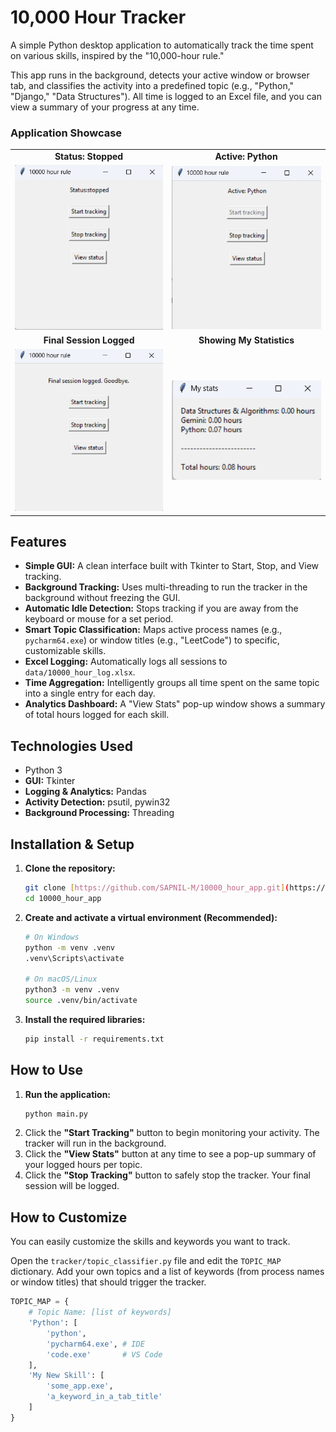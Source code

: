 # 10,000 Hour Tracker

A simple Python desktop application to automatically track the time spent on various skills, inspired by the "10,000-hour rule."

This app runs in the background, detects your active window or browser tab, and classifies the activity into a predefined topic (e.g., "Python," "Django," "Data Structures"). All time is logged to an Excel file, and you can view a summary of your progress at any time.

### Application Showcase

<table>
  <tr>
    <td align="center"><b>Status: Stopped</b></td>
    <td align="center"><b>Active: Python</b></td>
  </tr>
  <tr>
    <td><img src="images/stopped.png" alt="Tracker in stopped state" width="300"></td>
    <td><img src="images/active.png" alt="Tracker actively logging Python" width="300"></td>
  </tr>
  <tr>
    <td align="center"><b>Final Session Logged</b></td>
    <td align="center"><b>Showing My Statistics</b></td>
  </tr>
  <tr>
    <td><img src="images/final.png" alt="Tracker after stopping" width="300"></td>
    <td><img src="images/stats.png" alt="Statistics pop-up window" width="300"></td>
  </tr>
</table>

## Features

* **Simple GUI:** A clean interface built with Tkinter to Start, Stop, and View tracking.
* **Background Tracking:** Uses multi-threading to run the tracker in the background without freezing the GUI.
* **Automatic Idle Detection:** Stops tracking if you are away from the keyboard or mouse for a set period.
* **Smart Topic Classification:** Maps active process names (e.g., `pycharm64.exe`) or window titles (e.g., "LeetCode") to specific, customizable skills.
* **Excel Logging:** Automatically logs all sessions to `data/10000_hour_log.xlsx`.
* **Time Aggregation:** Intelligently groups all time spent on the same topic into a single entry for each day.
* **Analytics Dashboard:** A "View Stats" pop-up window shows a summary of total hours logged for each skill.

## Technologies Used

* Python 3
* **GUI:** Tkinter
* **Logging & Analytics:** Pandas
* **Activity Detection:** psutil, pywin32
* **Background Processing:** Threading

## Installation & Setup

1.  **Clone the repository:**
    ```bash
    git clone [https://github.com/SAPNIL-M/10000_hour_app.git](https://github.com/SAPNIL-M/10000_hour_app.git)
    cd 10000_hour_app
    ```

2.  **Create and activate a virtual environment (Recommended):**
    ```bash
    # On Windows
    python -m venv .venv
    .venv\Scripts\activate
    
    # On macOS/Linux
    python3 -m venv .venv
    source .venv/bin/activate
    ```

3.  **Install the required libraries:**
    ```bash
    pip install -r requirements.txt
    ```

## How to Use

1.  **Run the application:**
    ```bash
    python main.py
    ```
2.  Click the **"Start Tracking"** button to begin monitoring your activity. The tracker will run in the background.
3.  Click the **"View Stats"** button at any time to see a pop-up summary of your logged hours per topic.
4.  Click the **"Stop Tracking"** button to safely stop the tracker. Your final session will be logged.

## How to Customize

You can easily customize the skills and keywords you want to track.

Open the `tracker/topic_classifier.py` file and edit the `TOPIC_MAP` dictionary. Add your own topics and a list of keywords (from process names or window titles) that should trigger the tracker.

```python
TOPIC_MAP = {
    # Topic Name: [list of keywords]
    'Python': [
        'python', 
        'pycharm64.exe', # IDE
        'code.exe'       # VS Code
    ],
    'My New Skill': [
        'some_app.exe',
        'a_keyword_in_a_tab_title'
    ]
}